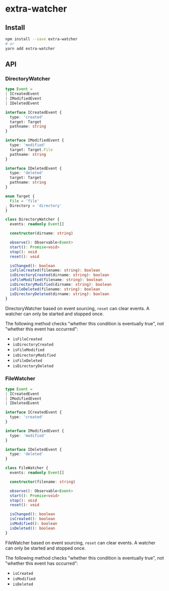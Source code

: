 # extra-watcher
## Install
```sh
npm install --save extra-watcher
# or
yarn add extra-watcher
```

## API
### DirectoryWatcher
```ts
type Event =
| ICreatedEvent
| IModifiedEvent
| IDeletedEvent

interface ICreatedEvent {
  type: 'created'
  target: Target
  pathname: string
}

interface IModifiedEvent {
  type: 'modified'
  target: Target.File
  pathname: string
}

interface IDeletedEvent {
  type: 'deleted'
  target: Target
  pathname: string
}

enum Target {
  File = 'file'
, Directory = 'directory'
}

class DirectoryWatcher {
  events: readonly Event[]

  constructor(dirname: string)

  observe(): Observable<Event>
  start(): Promise<void>
  stop(): void
  reset(): void

  isChanged(): boolean
  isFileCreated(filename: string): boolean
  isDirectoryCreated(dirname: string): boolean
  isFileModified(filename: string): boolean
  isDirectoryModified(dirname: string): boolean
  isFileDeleted(filename: string): boolean
  isDirectoryDeleted(dirname: string): boolean
}
```

DirectoryWatcher based on event sourcing, `reset` can clear events.
A watcher can only be started and stopped once.

The following method checks "whether this condition is eventually true",
not "whether this event has occurred":
- `isFileCreated`
- `isDirectoryCreated`
- `isFileModified`
- `isDirectoryModified`
- `isFileDeleted`
- `isDirectoryDeleted`

### FileWatcher
```ts
type Event =
| ICreatedEvent
| IModifiedEvent
| IDeletedEvent

interface ICreatedEvent {
  type: 'created'
}

interface IModifiedEvent {
  type: 'modified'
}

interface IDeletedEvent {
  type: 'deleted'
}

class FileWatcher {
  events: readonly Event[]

  constructor(filename: string)

  observe(): Observable<Event>
  start(): Promise<void>
  stop(): void
  reset(): void

  isChanged(): boolean
  isCreated(): boolean
  isModified(): boolean
  isDeleted(): boolean
}
```

FileWatcher based on event sourcing, `reset` can clear events.
A watcher can only be started and stopped once.

The following method checks "whether this condition is eventually true",
not "whether this event has occurred":
- `isCreated`
- `isModified`
- `isDeleted`

